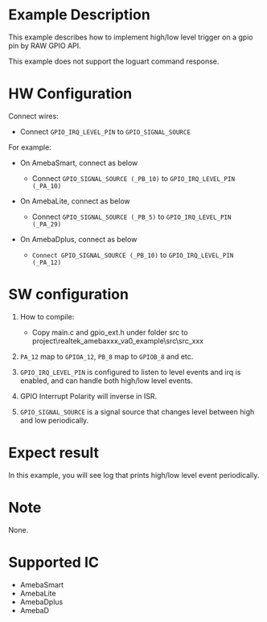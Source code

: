 # Example Description

This example describes how to implement high/low level trigger on a gpio pin by RAW GPIO API.

This example does not support the loguart command response.

# HW Configuration

Connect wires:

- Connect `GPIO_IRQ_LEVEL_PIN` to `GPIO_SIGNAL_SOURCE`

For example:

- On AmebaSmart, connect as below

  - Connect `GPIO_SIGNAL_SOURCE (_PB_10)` to `GPIO_IRQ_LEVEL_PIN (_PA_10)`
- On AmebaLite, connect as below

  - Connect `GPIO_SIGNAL_SOURCE (_PB_5)` to `GPIO_IRQ_LEVEL_PIN (_PA_29)`
- On AmebaDplus, connect as below

  - `Connect GPIO_SIGNAL_SOURCE (_PB_10)` to `GPIO_IRQ_LEVEL_PIN (_PA_12)`

# SW configuration

1. How to compile:

   - Copy main.c and gpio_ext.h under folder src to project\realtek_amebaxxx_va0_example\src\src_xxx
2. `PA_12` map to `GPIOA_12`, `PB_8`  map to `GPIOB_8` and etc.
3. `GPIO_IRQ_LEVEL_PIN` is configured to listen to level events and irq is enabled, and can handle both high/low level events.
4. GPIO Interrupt Polarity will inverse in ISR.
5. `GPIO_SIGNAL_SOURCE` is a signal source that changes level between high and low periodically.

# Expect result

In this example, you will see log that prints high/low level event periodically.

# Note

None.

# Supported IC

- AmebaSmart
- AmebaLite
- AmebaDplus
- AmebaD
